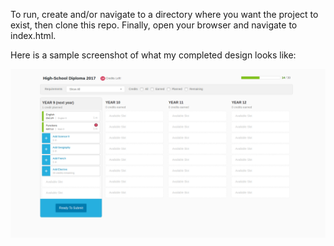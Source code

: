 To run, create and/or navigate to a directory where you want the project to exist, then clone this repo. Finally, open your browser and navigate to index.html.

Here is a sample screenshot of what my completed design looks like:

<img src="https://raw.githubusercontent.com/DmitryGubanov/xello-ui-challenge/master/screenshot.png" alt=Screenshot />
